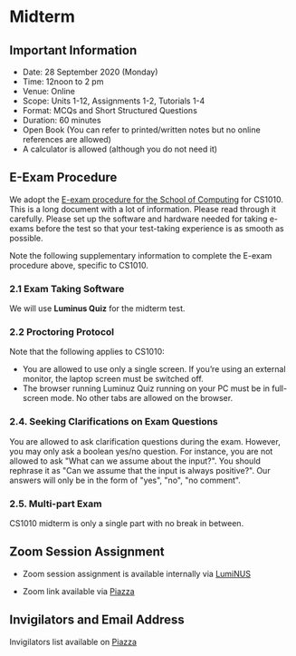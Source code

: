 # Midterm

## Important Information

- Date: 28 September 2020 (Monday)
- Time: 12noon to 2 pm
- Venue: Online
- Scope: Units 1-12, Assignments 1-2, Tutorials 1-4
- Format: MCQs and Short Structured Questions
- Duration: 60 minutes
- Open Book (You can refer to printed/written notes but no online references are allowed)
- A calculator is allowed (although you do not need it)

## E-Exam Procedure

We adopt the [E-exam procedure for the School of Computing](https://mysoc.nus.edu.sg/academic/e-exam-sop-for-students/) for CS1010.  This is a long document with a lot of information.  Please read through it carefully.  Please set up the software and hardware needed for taking e-exams before the test so that your test-taking experience is as smooth as possible.

Note the following supplementary information to complete the E-exam procedure above, specific to CS1010.

### 2.1 Exam Taking Software

   We will use **Luminus Quiz** for the midterm test.

### 2.2 Proctoring Protocol

   Note that the following applies to CS1010:

   - You are allowed to use only a single screen. If you’re using an external monitor, the laptop screen must be switched off.
   - The browser running Luminuz Quiz running on your PC must be in full-screen mode.   No other tabs are allowed on the browser.

### 2.4. Seeking Clarifications on Exam Questions

   You are allowed to ask clarification questions during the exam.  However, you may only ask a boolean yes/no question.  For instance, you are not allowed to ask "What can we assume about the input?".  You should rephrase it as "Can we assume that the input is always positive?".  Our answers will only be in the form of "yes", "no", "no comment".

### 2.5. Multi-part Exam

   CS1010 midterm is only a single part with no break in between.

## Zoom Session Assignment

- Zoom session assignment is available internally via [LumiNUS](https://luminus.nus.edu.sg/modules/c7b362a0-6aee-4b22-b4da-f9e8074249fd/groups/class-groups/54a078dc-b356-4a89-836e-a90f3c5ff7f5)

- Zoom link available via [Piazza](https://piazza.com/class/kdgunoizhic105?cid=301)

## Invigilators and Email Address

Invigilators list available on [Piazza](https://piazza.com/class/kdgunoizhic105?cid=301)
